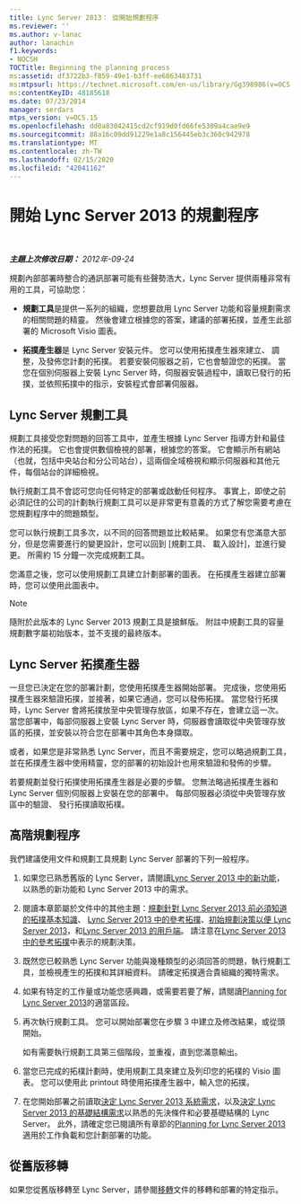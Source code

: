 ```yaml
---
title: Lync Server 2013： 從開始規劃程序
ms.reviewer: ''
ms.author: v-lanac
author: lanachin
f1.keywords:
- NOCSH
TOCTitle: Beginning the planning process
ms:assetid: df3722b3-f859-49e1-b3ff-ee6863483731
ms:mtpsurl: https://technet.microsoft.com/en-us/library/Gg398986(v=OCS.15)
ms:contentKeyID: 48185618
ms.date: 07/23/2014
manager: serdars
mtps_version: v=OCS.15
ms.openlocfilehash: dd0a83042415cd2cf919d0fd66fe5309a4cae9e9
ms.sourcegitcommit: 88a16c09dd91229e1a8c156445eb3c360c942978
ms.translationtype: MT
ms.contentlocale: zh-TW
ms.lasthandoff: 02/15/2020
ms.locfileid: "42041162"
---
```

<div data-xmlns="http://www.w3.org/1999/xhtml">

<div class="topic" data-xmlns="http://www.w3.org/1999/xhtml" data-msxsl="urn:schemas-microsoft-com:xslt" data-cs="http://msdn.microsoft.com/">

<div data-asp="http://msdn2.microsoft.com/asp">

# <a name="beginning-the-planning-process-for-lync-server-2013"></a>開始 Lync Server 2013 的規劃程序

</div>

<div id="mainSection">

<div id="mainBody">

<span> </span>

_**主題上次修改日期：** 2012年-09-24_

規劃內部部署時整合的通訊部署可能有些聲勢浩大，Lync Server 提供兩種非常有用的工具，可協助您：

  - **規劃工具**是提供一系列的組織，您想要啟用 Lync Server 功能和容量規劃需求的相關問題的精靈。 然後會建立根據您的答案，建議的部署拓撲，並產生此部署的 Microsoft Visio 圖表。

  - **拓撲產生器**是 Lync Server 安裝元件。 您可以使用拓撲產生器來建立、 調整，及發佈您計劃的拓撲。 若要安裝伺服器之前，它也會驗證您的拓撲。 當您在個別伺服器上安裝 Lync Server 時，伺服器安裝過程中，讀取已發行的拓撲，並依照拓撲中的指示，安裝程式會部署伺服器。

<div>

## <a name="lync-server-planning-tool"></a>Lync Server 規劃工具

規劃工具接受您對問題的回答工具中，並產生根據 Lync Server 指導方針和最佳作法的拓撲。 它也會提供數個檢視的部署，根據您的答案。 它會顯示所有網站 （也就，包括中央站台和分公司站台），這兩個全域檢視和顯示伺服器和其他元件，每個站台的詳細檢視。

執行規劃工具不會認可您向任何特定的部署或啟動任何程序。 事實上，即使之前必須記住的公司的計劃執行規劃工具可以是非常更有意義的方式了解您需要考慮在您規劃程序中的問題類型。

您可以執行規劃工具多次，以不同的回答問題並比較結果。 如果您有您滿意大部分，但是您需要進行的變更設計，您可以回到 [規劃工具、 載入設計]，並進行變更。 所需約 15 分鐘一次完成規劃工具。

您滿意之後，您可以使用規劃工具建立計劃部署的圖表。 在拓撲產生器建立部署時，您可以使用此圖表中。

<div>


> [!NOTE]  
> 隨附於此版本的 Lync Server 2013 規劃工具是搶鮮版。 附註中規劃工具的容量規劃數字屬初始版本，並不支援的最終版本。



</div>

</div>

<div>

## <a name="lync-server-topology-builder"></a>Lync Server 拓撲產生器

一旦您已決定在您的部署計劃，您使用拓撲產生器開始部署。 完成後，您使用拓撲產生器來驗證拓撲，並接著，如果它通過，您可以發佈拓撲。 當您發行拓撲時，Lync Server 會將拓撲放至中央管理存放區，如果不存在，會建立這一次。 當您部署中，每部伺服器上安裝 Lync Server 時，伺服器會讀取從中央管理存放區的拓撲，並安裝以符合您在部署中其角色本身擷取。

或者，如果您是非常熟悉 Lync Server，而且不需要規定，您可以略過規劃工具，並在拓撲產生器中使用精靈，您的部署的初始設計也用來驗證和發佈的步驟。

若要規劃並發行拓撲使用拓撲產生器是必要的步驟。 您無法略過拓撲產生器和 Lync Server 個別伺服器上安裝在您的部署中。 每部伺服器必須從中央管理存放區中的驗證、 發行拓撲讀取拓樸。

</div>

<div>

## <a name="high-level-planning-process"></a>高階規劃程序

我們建議使用文件和規劃工具規劃 Lync Server 部署的下列一般程序。

1.  如果您已熟悉舊版的 Lync Server，請閱讀[Lync Server 2013 中的新功能](lync-server-2013-new-features.md)，以熟悉的新功能和 Lync Server 2013 中的需求。

2.  閱讀本章節屬於文件中的其他主題：[規劃針對 Lync Server 2013 前必須知道的拓撲基本知識](lync-server-2013-topology-basics-you-must-know-before-planning.md)、 [Lync Server 2013 中的參考拓撲](lync-server-2013-reference-topologies.md)、[初始規劃決策以便 Lync Server 2013](lync-server-2013-initial-planning-decisions.md)，和[Lync Server 2013 的用戶端](lync-server-2013-clients.md)。 請注意在[Lync Server 2013 中的參考拓撲](lync-server-2013-reference-topologies.md)中表示的規劃決策。

3.  既然您已較熟悉 Lync Server 功能與幾種類型的必須回答的問題，執行規劃工具，並檢視產生的拓撲和其詳細資料。 請確定拓撲適合貴組織的獨特需求。

4.  如果有特定的工作量或功能您感興趣，或需要若要了解，請閱讀[Planning for Lync Server 2013](lync-server-2013-planning.md)的適當區段。

5.  再次執行規劃工具。 您可以開始部署您在步驟 3 中建立及修改結果，或從頭開始。
    
    如有需要執行規劃工具第三個階段，並重複，直到您滿意輸出。

6.  當您已完成的拓樸計劃時，使用規劃工具來建立及列印您的拓樸的 Visio 圖表。 您可以使用此 printout 時使用拓撲產生器中，輸入您的拓撲。

7.  在您開始部署之前讀取[決定 Lync Server 2013 系統需求](lync-server-2013-determining-your-system-requirements.md)，以及[決定 Lync Server 2013 的基礎結構需求](lync-server-2013-determining-your-infrastructure-requirements.md)以熟悉的先決條件和必要基礎結構的 Lync Server。 此外，請確定您已閱讀所有章節的[Planning for Lync Server 2013](lync-server-2013-planning.md)適用於工作負載和您計劃部署的功能。

</div>

<div>

## <a name="migrating-from-previous-versions"></a>從舊版移轉

如果您從舊版移轉至 Lync Server，請參閱[移轉](migration.md)文件的移轉和部署的特定指示。

</div>

</div>

<span> </span>

</div>

</div>

</div>

